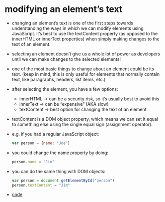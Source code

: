 # modifying an element&rsquo;s text

-   changing an element&rsquo;s text is one of the first steps towards understanding the ways in which we can modify elements using JavaScript. it&rsquo;s best to use the textContent property (as opposed to the innerHTML or innerText properties) when simply making changes to the text of an element.

-   selecting an element doesn’t give us a whole lot of power as developers until we can make changes to the selected elements!

-   one of the most basic things to change about an element could be its text. (keep in mind, this is only useful for elements that normally contain text, like paragraphs, headers, list items, etc.)

-   after selecting the element, you have a few options:
    -   innerHTML -> can be a security risk, so it&rsquo;s usually best to avoid this
    -   innerText -> can be &ldquo;expensive&rdquo; (AKA slow)
    -   textContent -> best option for changing the text of an element

-   textContent is a DOM object property, which means we can set it equal to something else using the single equal sign (assignment operator).

-   e.g. if you had a regular JavaScript object:
    
    ```js
    var person = {name: "Joe"}
    ```
-   you could change the name property by doing:
    
    ```js
    person.name = "Jim"
    ```

-   you can do the same thing with DOM objects:
    
    ```js
    var person = document.getElementById("person")
    person.textContent = "Jim"
    ```

-   [code](app.js)
